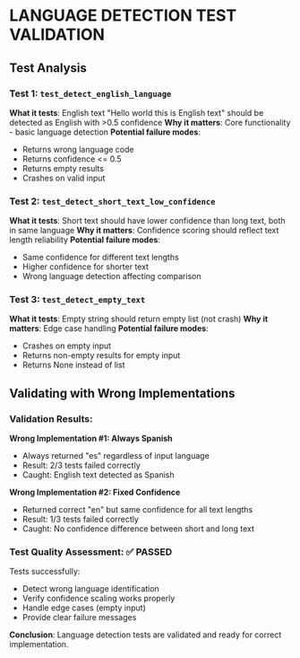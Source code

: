 # LANGUAGE DETECTION TEST VALIDATION

## Test Analysis

### Test 1: `test_detect_english_language`
**What it tests**: English text "Hello world this is English text" should be detected as English with >0.5 confidence
**Why it matters**: Core functionality - basic language detection
**Potential failure modes**:
- Returns wrong language code
- Returns confidence <= 0.5
- Returns empty results
- Crashes on valid input

### Test 2: `test_detect_short_text_low_confidence`
**What it tests**: Short text should have lower confidence than long text, both in same language
**Why it matters**: Confidence scoring should reflect text length reliability
**Potential failure modes**:
- Same confidence for different text lengths
- Higher confidence for shorter text
- Wrong language detection affecting comparison

### Test 3: `test_detect_empty_text`
**What it tests**: Empty string should return empty list (not crash)
**Why it matters**: Edge case handling
**Potential failure modes**:
- Crashes on empty input
- Returns non-empty results for empty input
- Returns None instead of list

## Validating with Wrong Implementations

### Validation Results:

**Wrong Implementation #1: Always Spanish**
- Always returned "es" regardless of input language
- Result: 2/3 tests failed correctly
- Caught: English text detected as Spanish

**Wrong Implementation #2: Fixed Confidence**
- Returned correct "en" but same confidence for all text lengths
- Result: 1/3 tests failed correctly
- Caught: No confidence difference between short and long text

### Test Quality Assessment: ✅ PASSED

Tests successfully:
- Detect wrong language identification
- Verify confidence scaling works properly
- Handle edge cases (empty input)
- Provide clear failure messages

**Conclusion**: Language detection tests are validated and ready for correct implementation.